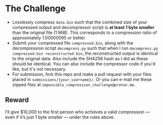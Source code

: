 # The Challenge

- Losslessly compress `data.bin` such that the combined size of your compressed output and decompressor script is **at least 1 byte smaller** than the original file (1 MiB). This corresponds to a compression ratio of approximately 1.00000095 or better.
- Submit your compressed file `compressed.bin`, along with the decompression script `decompress.py` such that when I run `decompress.py compressed.bin reconstructed.bin`, the reconstructed output is identical to the original data. Also include the SHA256 hash as I did as these should be identical. You can also include the compressor code if you'd like, but it's not necessary. 
- For submission, fork this repo and make a pull request with your files placed in `submissions/{your_username}/`. Or you can e-mail me these zipped files at `impossible_compression_challenge@proton.me`. 

## Reward
I’ll give $10,000 to the first person who achieves a valid compression — even if it’s just 1 byte smaller — under the rules above.